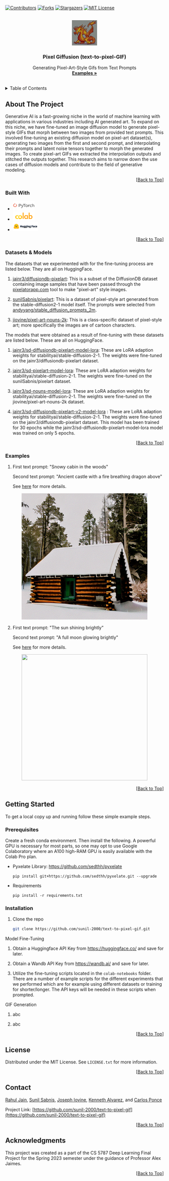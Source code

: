 <a name="readme-top"></a>

[![Contributors][contributors-shield]][contributors-url]
[![Forks][forks-shield]][forks-url]
[![Stargazers][stars-shield]][stars-url]
[![MIT License][license-shield]][license-url]



<!-- PROJECT LOGO -->
<br />
<div align="center">
  <a href="https://github.com/sunil-2000/text-to-pixel-gif">
    <img src="out_images/DiffusionDB-pixelart/2.png" alt="Logo" width="80" height="80">
  </a>

  <h3 align="center">Pixel Giffusion (text-to-pixel-GIF)</h3>

  <p align="center">
    Generating Pixel-Art-Style Gifs from Text Prompts
    <br />
    <a href="https://github.com/sunil-2000/text-to-pixel-gif#examples"><strong>Examples »</strong></a>
    <br />
    <br />
  </p>
</div>



<!-- TABLE OF CONTENTS -->
<details>
  <summary>Table of Contents</summary>
  <ol>
    <li>
      <a href="#about-the-project">About The Project</a>
      <ul>
        <li><a href="#built-with">Built With</a></li>
        <li><a href="#datasets--models">Datasets & Models</a></li>
        <li><a href="#examples">Examples</a></li>
      </ul>
    </li>
    <li>
      <a href="#getting-started">Getting Started</a>
      <ul>
        <li><a href="#prerequisites">Prerequisites</a></li>
        <li><a href="#installation">Installation</a></li>
      </ul>
    </li>
    <li><a href="#license">License</a></li>
    <li><a href="#contact">Contact</a></li>
    <li><a href="#acknowledgments">Acknowledgments</a></li>
  </ol>
</details>

<!-- ABOUT THE PROJECT -->
## About The Project

Generative AI is a fast-growing niche in the world of machine learning with applications in various industries including AI generated art. To expand on this niche, we have fine-tuned an image diffusion model to generate pixel-style GIFs that morph between two images from provided text prompts. This involved fine-tuning an existing diffusion model on pixel-art dataset(s), generating two images from the first and second prompt, and interpolating their prompts and latent noise tensors together to morph the generated images. To create pixel-art GIFs we extracted the interpolation outputs and stitched the outputs together. This research aims to narrow down the use cases of diffusion models and contribute to the field of generative modeling.

<p align="right">[<a href="#readme-top">Back to Top</a>]</p>

### Built With

* <a href="https://pytorch.org/"><img src="images/pytorch.png" width="70" height="30"></a>
* <a href="https://colab.research.google.com/"><img src="images/colab.png" width="70" height="30"></a>
* <a href="https://huggingface.co/"><img src="images/huggingface.png" width="80" height="30"></a>

<p align="right">[<a href="#readme-top">Back to Top</a>]</p>

### Datasets & Models

The datasets that we experimented with for the fine-tuning process are listed below. They are all on HuggingFace.

1. [jainr3/diffusiondb-pixelart](https://huggingface.co/datasets/jainr3/diffusiondb-pixelart): This is a subset of the DiffusionDB dataset containing image samples that have been passed through the [pixelatorapp.com](http://pixelatorapp.com/) tool to make "pixel-art" style images.

2. [sunilSabnis/pixelart](https://huggingface.co/datasets/sunilSabnis/pixelart): This is a dataset of pixel-style art generated from the stable-diffusion2-1 model itself. The prompts were selected from [andyyang/stable_diffusion_prompts_2m](https://huggingface.co/datasets/andyyang/stable_diffusion_prompts_2m).

3. [jiovine/pixel-art-nouns-2k](https://huggingface.co/datasets/jiovine/pixel-art-nouns-2k): This is a class-specific dataset of pixel-style art; more specifically the images are of cartoon characters.

The models that were obtained as a result of fine-tuning with these datasets are listed below. These are all on HuggingFace.

1. [jainr3/sd-diffusiondb-pixelart-model-lora](https://huggingface.co/jainr3/sd-diffusiondb-pixelart-model-lora): These are LoRA adaption weights for stabilityai/stable-diffusion-2-1. The weights were fine-tuned on the jainr3/diffusiondb-pixelart dataset.

2. [jainr3/sd-pixelart-model-lora](https://huggingface.co/jainr3/sd-pixelart-model-lora): These are LoRA adaption weights for stabilityai/stable-diffusion-2-1. The weights were fine-tuned on the sunilSabnis/pixelart dataset.

3. [jainr3/sd-nouns-model-lora](https://huggingface.co/jainr3/sd-nouns-model-lora): These are LoRA adaption weights for stabilityai/stable-diffusion-2-1. The weights were fine-tuned on the jiovine/pixel-art-nouns-2k dataset.

4. [jainr3/sd-diffusiondb-pixelart-v2-model-lora](https://huggingface.co/jainr3/sd-diffusiondb-pixelart-v2-model-lora) : These are LoRA adaption weights for stabilityai/stable-diffusion-2-1. The weights were fine-tuned on the jainr3/diffusiondb-pixelart dataset. This model has been trained for 30 epochs while the jainr3/sd-diffusiondb-pixelart-model-lora model was trained on only 5 epochs.

<p align="right">[<a href="#readme-top">Back to Top</a>]</p>

### Examples

1. First text prompt: "Snowy cabin in the woods"

   Second text prompt: "Ancient castle with a fire breathing dragon above"

   See [here](./colab-notebooks/MorphImages1.ipynb) for more details.

<p align="center">
<img src="out_images/generated-gifs/diffusiondb_snowy_cabin_in_woods_to_ancient_castle_with_dragon_above.gif" width="400" height="400" />
</p>

2. First text prompt: "The sun shining brightly"

   Second text prompt: "A full moon glowing brightly"

   See [here](./colab-notebooks//MorphImages2.ipynb) for more details.

<p align="center">
<img src="out_images/generated-gifs/diffusiondb-v2-the-sun-shining-brightly-to-a-full-moon-glowing-brightly.gif" width="400" height="400" />
</p>

<p align="right">[<a href="#readme-top">Back to Top</a>]</p>

<!-- GETTING STARTED -->
## Getting Started

To get a local copy up and running follow these simple example steps.

### Prerequisites

Create a fresh conda environment. Then install the following. A powerful GPU is necessary for most parts, so one may opt to use Google Colaboratory where an A100 high-RAM GPU is easily available with the Colab Pro plan.

* Pyxelate Library: https://github.com/sedthh/pyxelate
  ```
  pip install git+https://github.com/sedthh/pyxelate.git --upgrade
  ```
* Requirements
  ```
  pip install -r requirements.txt
  ```

### Installation

1. Clone the repo
   ```sh
   git clone https://github.com/sunil-2000/text-to-pixel-gif.git
   ```

Model Fine-Tuning

1. Obtain a Huggingface API Key from https://huggingface.co/ and save for later.

2. Obtain a Wandb API Key from https://wandb.ai/ and save for later.

3. Utilize the fine-tuning scripts located in the ```colab-notebooks``` folder. There are a number of example scripts for the different experiments that we performed which are for example using different datasets or training for shorter/longer. The API keys will be needed in these scripts when prompted.

GIF Generation

1. abc

2. abc

<p align="right">[<a href="#readme-top">Back to Top</a>]</p>

<!-- LICENSE -->
## License

Distributed under the MIT License. See `LICENSE.txt` for more information.

<p align="right">[<a href="#readme-top">Back to Top</a>]</p>

<!-- CONTACT -->
## Contact

[Rahul Jain](https://github.com/jainr3), [Sunil Sabnis](https://github.com/sunil-2000), [Joseph Iovine](https://github.com/jiovine), [Kenneth Alvarez](https://github.com/Kalva014), and [Carlos Ponce](https://github.com/cponce1600)

Project Link: [https://github.com/sunil-2000/text-to-pixel-gif](https://github.com/sunil-2000/text-to-pixel-gif)

<p align="right">[<a href="#readme-top">Back to Top</a>]</p>

<!-- ACKNOWLEDGMENTS -->
## Acknowledgments

This project was created as a part of the CS 5787 Deep Learning Final Project for the Spring 2023 semester under the guidance of Professor Alex Jaimes.

<p align="right">[<a href="#readme-top">Back to Top</a>]</p>

<!-- MARKDOWN LINKS & IMAGES -->
[contributors-shield]: https://img.shields.io/github/contributors/sunil-2000/text-to-pixel-gif.svg?style=for-the-badge
[contributors-url]: https://github.com/sunil-2000/text-to-pixel-gif/graphs/contributors
[forks-shield]: https://img.shields.io/github/forks/sunil-2000/text-to-pixel-gif.svg?style=for-the-badge
[forks-url]: https://github.com/sunil-2000/text-to-pixel-gif/network/members
[stars-shield]: https://img.shields.io/github/stars/sunil-2000/text-to-pixel-gif.svg?style=for-the-badge
[stars-url]: https://github.com/sunil-2000/text-to-pixel-gif/stargazers
[license-shield]: https://img.shields.io/github/license/sunil-2000/text-to-pixel-gif.svg?style=for-the-badge
[license-url]: https://github.com/sunil-2000/text-to-pixel-gif/blob/main/LICENSE
